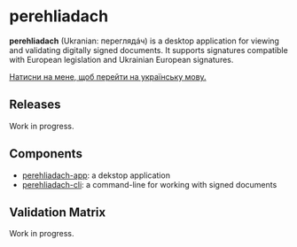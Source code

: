 # perehliadach

**perehliadach** (Ukranian: переглядáч) is a desktop application for viewing and validating digitally signed documents. It supports signatures compatible with European legislation and Ukrainian European signatures.

[Натисни на мене, щоб перейти на українську мову.](./README-UA.md)

## Releases

Work in progress.

## Components

- [perehliadach-app](./perehliadach-app): a dekstop application
- [perehliadach-cli](./perehliadach-cli): a command-line for working with signed documents

## Validation Matrix

Work in progress.
